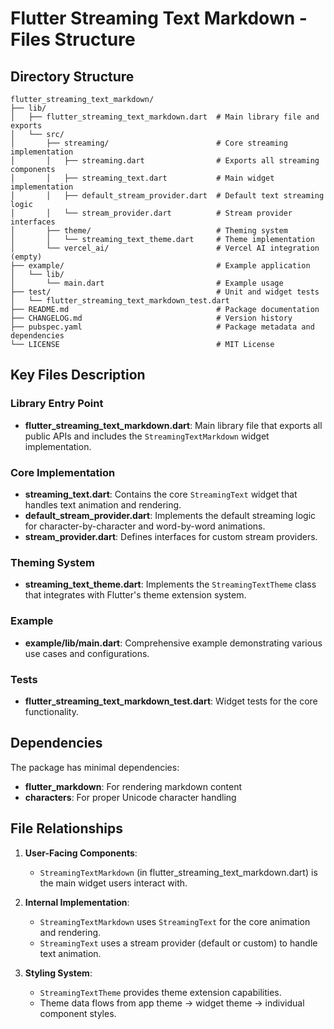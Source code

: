 # Flutter Streaming Text Markdown - Files Structure

## Directory Structure

```
flutter_streaming_text_markdown/
├── lib/
│   ├── flutter_streaming_text_markdown.dart  # Main library file and exports
│   └── src/
│       ├── streaming/                        # Core streaming implementation
│       │   ├── streaming.dart                # Exports all streaming components
│       │   ├── streaming_text.dart           # Main widget implementation
│       │   ├── default_stream_provider.dart  # Default text streaming logic
│       │   └── stream_provider.dart          # Stream provider interfaces
│       ├── theme/                            # Theming system
│       │   └── streaming_text_theme.dart     # Theme implementation
│       └── vercel_ai/                        # Vercel AI integration (empty)
├── example/                                  # Example application
│   └── lib/
│       └── main.dart                         # Example usage
├── test/                                     # Unit and widget tests
│   └── flutter_streaming_text_markdown_test.dart
├── README.md                                 # Package documentation
├── CHANGELOG.md                              # Version history
├── pubspec.yaml                              # Package metadata and dependencies
└── LICENSE                                   # MIT License
```

## Key Files Description

### Library Entry Point
- **flutter_streaming_text_markdown.dart**: Main library file that exports all public APIs and includes the `StreamingTextMarkdown` widget implementation.

### Core Implementation
- **streaming_text.dart**: Contains the core `StreamingText` widget that handles text animation and rendering.
- **default_stream_provider.dart**: Implements the default streaming logic for character-by-character and word-by-word animations.
- **stream_provider.dart**: Defines interfaces for custom stream providers.

### Theming System
- **streaming_text_theme.dart**: Implements the `StreamingTextTheme` class that integrates with Flutter's theme extension system.

### Example
- **example/lib/main.dart**: Comprehensive example demonstrating various use cases and configurations.

### Tests
- **flutter_streaming_text_markdown_test.dart**: Widget tests for the core functionality.

## Dependencies

The package has minimal dependencies:
- **flutter_markdown**: For rendering markdown content
- **characters**: For proper Unicode character handling

## File Relationships

1. **User-Facing Components**:
   - `StreamingTextMarkdown` (in flutter_streaming_text_markdown.dart) is the main widget users interact with.
   
2. **Internal Implementation**:
   - `StreamingTextMarkdown` uses `StreamingText` for the core animation and rendering.
   - `StreamingText` uses a stream provider (default or custom) to handle text animation.
   
3. **Styling System**:
   - `StreamingTextTheme` provides theme extension capabilities.
   - Theme data flows from app theme → widget theme → individual component styles. 